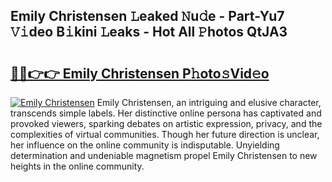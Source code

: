 ## Emily Christensen 𝙻eaked 𝙽u𝚍e - Part-Yu7 𝚅𝚒deo B𝚒kini 𝙻eaks - Hot All 𝙿hotos QtJA3

# <h2><a href="http://ld6bme.urlbe.top/?page=Emily+Christensen">🔗🔗👉👉 Emily Christensen P𝚑oto𝚜Vid𝚎o</a></h2>

[![Emily Christensen](https://i.imgur.com/eBuTRDB.gif)](http://ld6bme.urlbe.top/?page=Emily+Christensen)
Emily Christensen, an intriguing and elusive character, transcends simple labels. Her distinctive online persona has captivated and provoked viewers, sparking debates on artistic expression, privacy, and the complexities of virtual communities. Though her future direction is unclear, her influence on the online community is indisputable. Unyielding determination and undeniable magnetism propel Emily Christensen to new heights in the online community.
